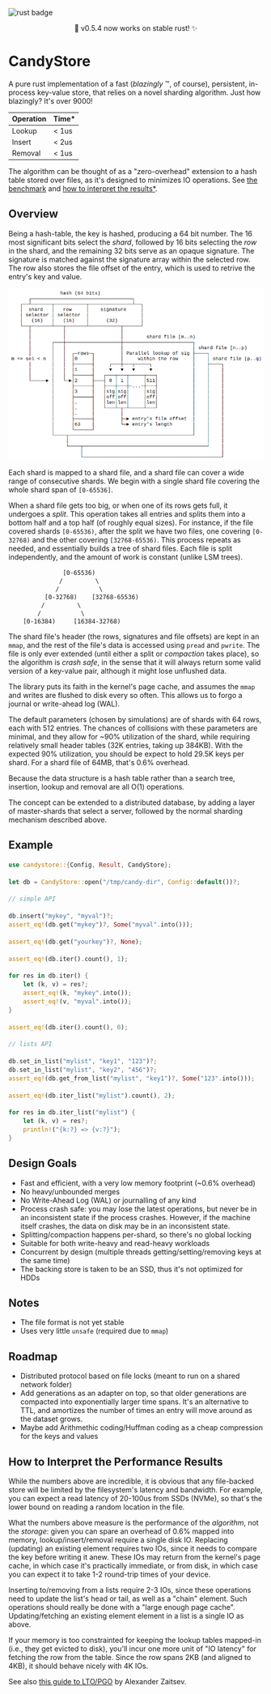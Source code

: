 ![rust badge](https://github.com/sweet-security/candystore/actions/workflows/rust.yml/badge.svg)

<p align="center">💎 v0.5.4 now works on stable rust! ✨</p>

# CandyStore
A pure rust implementation of a fast (*blazingly* :tm:, of course), persistent, in-process key-value store, that relies
on a novel sharding algorithm. Just how blazingly? It's over 9000!

| Operation | Time*  |
|-----------|--------|
| Lookup    | < 1us  |
| Insert    | < 2us  |
| Removal   | < 1us  |

The algorithm can be thought of as a "zero-overhead" extension to a hash table stored over files,
as it's designed to minimizes IO operations. See [the benchmark](candy-perf/README.md) and
[how to interpret the results*](#how-to-interpret-the-performance-results).

## Overview
Being a hash-table, the key is hashed, producing a 64 bit number. The 16 most significant bits select
the *shard*, followed by 16 bits selecting the *row* in the shard, and the remaining 32 bits serve as an
opaque signature. The signature is matched against the signature array within the selected row.
The row also stores the file offset of the entry, which is used to retrive the entry's key and value.

![](diagram.png)

Each shard is mapped to a shard file, and a shard file can cover a wide range of consecutive shards.
We begin with a single shard file covering the whole shard span of `[0-65536]`.

When a shard file gets too big, or when one of its rows gets full, it undergoes a *split*.
This operation takes all entries and splits them into a bottom half and a top half (of roughly
equal sizes). For instance, if the file covered shards `[0-65536)`, after the split we have two files,
one covering `[0-32768)` and the other covering `[32768-65536)`. This process repeats as needed,
and essentially builds a tree of shard files. Each file is split independently, and the amount of work
is constant (unlike LSM trees).

```
               [0-65536)
              /         \
             /           \
          [0-32768)    [32768-65536)
         /         \
        /           \
    [0-16384)     [16384-32768)
```

The shard file's header (the rows, signatures and file offsets) are kept in an `mmap`, and the rest
of the file's data is accessed using `pread` and `pwrite`. The file is only ever extended (until either
a split or *compaction* takes place), so the algorithm is *crash safe*, in the sense that it will always
return some valid version of a key-value pair, although it might lose unflushed data.

The library puts its faith in the kernel's page cache, and assumes the `mmap` and writes are flushed to
disk every so often. This allows us to forgo a journal or write-ahead log (WAL).

The default parameters (chosen by simulations) are of shards with 64 rows, each with 512 entries. The chances
of collisions with these parameters are minimal, and they allow for ~90% utilization of the shard, while
requiring relatively small header tables (32K entries, taking up 384KB). With the expected 90% utilization,
you should be expect to hold 29.5K keys per shard. For a shard file of 64MB, that's 0.6% overhead.

Because the data structure is a hash table rather than a search tree, insertion, lookup and removal are
all O(1) operations.

The concept can be extended to a distributed database, by adding a layer of master-shards that select a
server, followed by the normal sharding mechanism described above.

## Example
```rust
use candystore::{Config, Result, CandyStore};

let db = CandyStore::open("/tmp/candy-dir", Config::default())?;

// simple API

db.insert("mykey", "myval")?;
assert_eq!(db.get("mykey")?, Some("myval".into()));

assert_eq!(db.get("yourkey")?, None);

assert_eq!(db.iter().count(), 1);

for res in db.iter() {
    let (k, v) = res?;
    assert_eq!(k, "mykey".into());
    assert_eq!(v, "myval".into());
}

assert_eq!(db.iter().count(), 0);

// lists API

db.set_in_list("mylist", "key1", "123")?;
db.set_in_list("mylist", "key2", "456")?;
assert_eq!(db.get_from_list("mylist", "key1")?, Some("123".into()));

assert_eq!(db.iter_list("mylist").count(), 2);

for res in db.iter_list("mylist") {
    let (k, v) = res?;
    println!("{k:?} => {v:?}");
}
```

## Design Goals
* Fast and efficient, with a very low memory footprint (~0.6% overhead)
* No heavy/unbounded merges
* No Write-Ahead Log (WAL) or journalling of any kind
* Process crash safe: you may lose the latest operations, but never be in an inconsistent state
  if the process crashes.  However, if the machine itself crashes, the data on disk may be in an
  inconsistent state.
* Splitting/compaction happens per-shard, so there's no global locking
* Suitable for both write-heavy and read-heavy workloads
* Concurrent by design (multiple threads getting/setting/removing keys at the same time)
* The backing store is taken to be an SSD, thus it's not optimized for HDDs

## Notes
* The file format is not yet stable
* Uses very little `unsafe` (required due to `mmap`)

## Roadmap
* Distributed protocol based on file locks (meant to run on a shared network folder)
* Add generations as an adapter on top, so that older generations are compacted into exponentially larger
  time spans. It's an alternative to TTL, and amortizes the number of times an entry will move around as the
  dataset grows.
* Maybe add Arithmethic coding/Huffman coding as a cheap compression for the keys and values

## How to Interpret the Performance Results
While the numbers above are incredible, it is obvious that any file-backed store will be limited by the
filesystem's latency and bandwidth. For example, you can expect a read latency of 20-100us from SSDs (NVMe),
so that's the lower bound on reading a random location in the file.

What the numbers above measure is the performance of the *algorithm*, not the *storage*: given you can spare an
overhead of 0.6% mapped into memory, lookup/insert/removal require a single disk IO. Replacing (updating) an
existing element requires two IOs, since it needs to compare the key before writing it anew.
These IOs may return from the kernel's page cache, in which case it's practically immediate, or from disk,
in which case you can expect it to take 1-2 round-trip times of your device.

Inserting to/removing from a lists require 2-3 IOs, since these operations need to update the list's
head or tail, as well as a "chain" element. Such operations should really be done with a "large enough page cache".
Updating/fetching an existing element element in a list is a single IO as above.

If your memory is too constrainted for keeping the lookup tables mapped-in (i.e., they get evicted to disk),
you'll incur one more unit of "IO latency" for fetching the row from the table. Since the row spans 2KB (and
aligned to 4KB), it should behave nicely with 4K IOs.

See also [this guide to LTO/PGO](https://github.com/sweet-security/candystore/issues/7) by Alexander Zaitsev.
